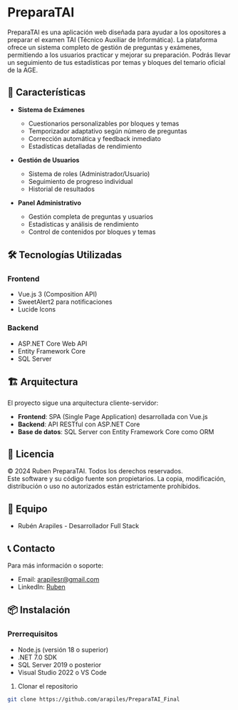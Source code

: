 # PreparaTAI

PreparaTAI es una aplicación web diseñada para ayudar a los opositores a preparar el examen TAI (Técnico Auxiliar de Informática). La plataforma ofrece un sistema completo de gestión de preguntas y exámenes, permitiendo a los usuarios practicar y mejorar su preparación. Podrás llevar un seguimiento de tus estadísticas por temas y bloques del temario oficial de la AGE.

## 🚀 Características

- **Sistema de Exámenes**
  - Cuestionarios personalizables por bloques y temas
  - Temporizador adaptativo según número de preguntas
  - Corrección automática y feedback inmediato
  - Estadísticas detalladas de rendimiento

- **Gestión de Usuarios**
  - Sistema de roles (Administrador/Usuario)
  - Seguimiento de progreso individual
  - Historial de resultados

- **Panel Administrativo**
  - Gestión completa de preguntas y usuarios
  - Estadísticas y análisis de rendimiento
  - Control de contenidos por bloques y temas

## 🛠️ Tecnologías Utilizadas

### Frontend
- Vue.js 3 (Composition API)
- SweetAlert2 para notificaciones
- Lucide Icons

### Backend
- ASP.NET Core Web API
- Entity Framework Core
- SQL Server

## 🏗️ Arquitectura

El proyecto sigue una arquitectura cliente-servidor:

- **Frontend**: SPA (Single Page Application) desarrollada con Vue.js
- **Backend**: API RESTful con ASP.NET Core
- **Base de datos**: SQL Server con Entity Framework Core como ORM

## 📄 Licencia

© 2024 Ruben PreparaTAI. Todos los derechos reservados.  
Este software y su código fuente son propietarios. La copia, modificación, distribución o uso no autorizados están estrictamente prohibidos.

## 👥 Equipo

- Rubén Arapiles - Desarrollador Full Stack

## 📞 Contacto

Para más información o soporte:
- Email: arapilesr@gmail.com
- LinkedIn: [Ruben](https://www.linkedin.com/in/ruben-arapiles)

## 📦 Instalación

### Prerrequisitos
- Node.js (versión 18 o superior)
- .NET 7.0 SDK
- SQL Server 2019 o posterior
- Visual Studio 2022 o VS Code

1. Clonar el repositorio
```bash
git clone https://github.com/arapiles/PreparaTAI_Final

